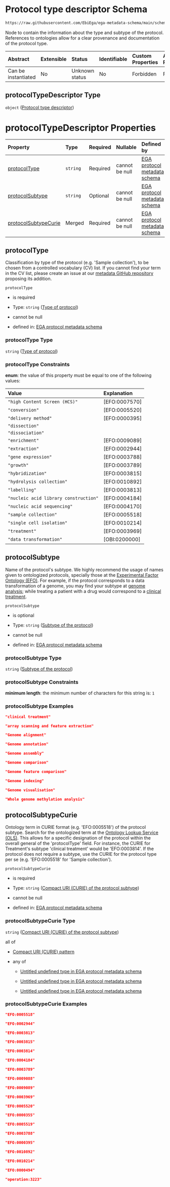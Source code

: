 # Protocol type descriptor Schema

```txt
https://raw.githubusercontent.com/EbiEga/ega-metadata-schema/main/schemas/EGA.protocol.json#/properties/protocolTypeDescriptor
```

Node to contain the information about the type and subtype of the protocol. References to ontologies allow for a clear provenance and documentation of the protocol type.

| Abstract            | Extensible | Status         | Identifiable | Custom Properties | Additional Properties | Access Restrictions | Defined In                                                                       |
| :------------------ | :--------- | :------------- | :----------- | :---------------- | :-------------------- | :------------------ | :------------------------------------------------------------------------------- |
| Can be instantiated | No         | Unknown status | No           | Forbidden         | Forbidden             | none                | [EGA.protocol.json\*](../../../schemas/EGA.protocol.json "open original schema") |

## protocolTypeDescriptor Type

`object` ([Protocol type descriptor](ega-17-properties-protocol-type-descriptor.md))

# protocolTypeDescriptor Properties

| Property                                      | Type     | Required | Nullable       | Defined by                                                                                                                                                                                                                                                                                          |
| :-------------------------------------------- | :------- | :------- | :------------- | :-------------------------------------------------------------------------------------------------------------------------------------------------------------------------------------------------------------------------------------------------------------------------------------------------- |
| [protocolType](#protocoltype)                 | `string` | Required | cannot be null | [EGA protocol metadata schema](ega-17-properties-protocol-type-descriptor-properties-type-of-protocol.md "https://raw.githubusercontent.com/EbiEga/ega-metadata-schema/main/schemas/EGA.protocol.json#/properties/protocolTypeDescriptor/properties/protocolType")                                  |
| [protocolSubtype](#protocolsubtype)           | `string` | Optional | cannot be null | [EGA protocol metadata schema](ega-17-properties-protocol-type-descriptor-properties-subtype-of-the-protocol.md "https://raw.githubusercontent.com/EbiEga/ega-metadata-schema/main/schemas/EGA.protocol.json#/properties/protocolTypeDescriptor/properties/protocolSubtype")                        |
| [protocolSubtypeCurie](#protocolsubtypecurie) | Merged   | Required | cannot be null | [EGA protocol metadata schema](ega-17-properties-protocol-type-descriptor-properties-compact-uri-curie-of-the-protocol-subtype.md "https://raw.githubusercontent.com/EbiEga/ega-metadata-schema/main/schemas/EGA.protocol.json#/properties/protocolTypeDescriptor/properties/protocolSubtypeCurie") |

## protocolType

Classification by type of the protocol (e.g. 'Sample collection'), to be chosen from a controlled vocabulary (CV) list. If you cannot find your term in the CV list, please create an issue at our [metadata GitHub repository](https://github.com/EbiEga/ega-metadata-schema/issues/new/choose) proposing its addition.

`protocolType`

*   is required

*   Type: `string` ([Type of protocol](ega-17-properties-protocol-type-descriptor-properties-type-of-protocol.md))

*   cannot be null

*   defined in: [EGA protocol metadata schema](ega-17-properties-protocol-type-descriptor-properties-type-of-protocol.md "https://raw.githubusercontent.com/EbiEga/ega-metadata-schema/main/schemas/EGA.protocol.json#/properties/protocolTypeDescriptor/properties/protocolType")

### protocolType Type

`string` ([Type of protocol](ega-17-properties-protocol-type-descriptor-properties-type-of-protocol.md))

### protocolType Constraints

**enum**: the value of this property must be equal to one of the following values:

| Value                                 | Explanation    |
| :------------------------------------ | :------------- |
| `"high Content Screen (HCS)"`         | \[EFO:0007570] |
| `"conversion"`                        | \[EFO:0005520] |
| `"delivery method"`                   | \[EFO:0000395] |
| `"dissection"`                        |                |
| `"dissociation"`                      |                |
| `"enrichment"`                        | \[EFO:0009089] |
| `"extraction"`                        | \[EFO:0002944] |
| `"gene expression"`                   | \[EFO:0003788] |
| `"growth"`                            | \[EFO:0003789] |
| `"hybridization"`                     | \[EFO:0003815] |
| `"hydrolysis collection"`             | \[EFO:0010892] |
| `"labelling"`                         | \[EFO:0003813] |
| `"nucleic acid library construction"` | \[EFO:0004184] |
| `"nucleic acid sequencing"`           | \[EFO:0004170] |
| `"sample collection"`                 | \[EFO:0005518] |
| `"single cell isolation"`             | \[EFO:0010214] |
| `"treatment"`                         | \[EFO:0003969] |
| `"data transformation"`               | \[OBI:0200000] |

## protocolSubtype

Name of the protocol's subtype. We highly recommend the usage of names given to ontologized protocols, specially those at the [Experimental Factor Ontology (EFO)](https://www.ebi.ac.uk/ols/ontologies/efo). For example, if the protocol corresponds to a data transformation of a genome, you may find your subtype at [genome analysis](http://edamontology.org/operation_3918); while treating a patient with a drug would correspond to a [clinical treatment](http://www.ebi.ac.uk/efo/EFO_0007056).

`protocolSubtype`

*   is optional

*   Type: `string` ([Subtype of the protocol](ega-17-properties-protocol-type-descriptor-properties-subtype-of-the-protocol.md))

*   cannot be null

*   defined in: [EGA protocol metadata schema](ega-17-properties-protocol-type-descriptor-properties-subtype-of-the-protocol.md "https://raw.githubusercontent.com/EbiEga/ega-metadata-schema/main/schemas/EGA.protocol.json#/properties/protocolTypeDescriptor/properties/protocolSubtype")

### protocolSubtype Type

`string` ([Subtype of the protocol](ega-17-properties-protocol-type-descriptor-properties-subtype-of-the-protocol.md))

### protocolSubtype Constraints

**minimum length**: the minimum number of characters for this string is: `1`

### protocolSubtype Examples

```json
"clinical treatment"
```

```json
"array scanning and feature extraction"
```

```json
"Genome alignment"
```

```json
"Genome annotation"
```

```json
"Genome assembly"
```

```json
"Genome comparison"
```

```json
"Genome feature comparison"
```

```json
"Genome indexing"
```

```json
"Genome visualisation"
```

```json
"Whole genome methylation analysis"
```

## protocolSubtypeCurie

Ontology term in CURIE format (e.g. 'EFO:0005518') of the protocol subtype. Search for the ontologized term at the [Ontology Lookup Service (OLS)](https://www.ebi.ac.uk/ols/index). This allows for a specific designation of the protocol within the overall general of the 'protocolType' field. For instance, the CURIE for Treatment's subtype 'clinical treatment' would be 'EFO:0003814'. If the protocol does not require a subtype, use the CURIE for the protocol type per se (e.g. 'EFO:0005518' for 'Sample collection').

`protocolSubtypeCurie`

*   is required

*   Type: `string` ([Compact URI (CURIE) of the protocol subtype](ega-17-properties-protocol-type-descriptor-properties-compact-uri-curie-of-the-protocol-subtype.md))

*   cannot be null

*   defined in: [EGA protocol metadata schema](ega-17-properties-protocol-type-descriptor-properties-compact-uri-curie-of-the-protocol-subtype.md "https://raw.githubusercontent.com/EbiEga/ega-metadata-schema/main/schemas/EGA.protocol.json#/properties/protocolTypeDescriptor/properties/protocolSubtypeCurie")

### protocolSubtypeCurie Type

`string` ([Compact URI (CURIE) of the protocol subtype](ega-17-properties-protocol-type-descriptor-properties-compact-uri-curie-of-the-protocol-subtype.md))

all of

*   [Compact URI (CURIE) pattern](ega-12-definitions-compact-uri-curie-pattern.md "check type definition")

*   any of

    *   [Untitled undefined type in EGA protocol metadata schema](ega-17-properties-protocol-type-descriptor-properties-compact-uri-curie-of-the-protocol-subtype-allof-ontology-validation-of-it-being-part-of-efos-protocol-obi0000272-or-planned-process-efo0004542-or-edams-analysis-operation2945-anyof-0.md "check type definition")

    *   [Untitled undefined type in EGA protocol metadata schema](ega-17-properties-protocol-type-descriptor-properties-compact-uri-curie-of-the-protocol-subtype-allof-ontology-validation-of-it-being-part-of-efos-protocol-obi0000272-or-planned-process-efo0004542-or-edams-analysis-operation2945-anyof-1.md "check type definition")

    *   [Untitled undefined type in EGA protocol metadata schema](ega-17-properties-protocol-type-descriptor-properties-compact-uri-curie-of-the-protocol-subtype-allof-ontology-validation-of-it-being-part-of-efos-protocol-obi0000272-or-planned-process-efo0004542-or-edams-analysis-operation2945-anyof-2.md "check type definition")

### protocolSubtypeCurie Examples

```json
"EFO:0005518"
```

```json
"EFO:0002944"
```

```json
"EFO:0003813"
```

```json
"EFO:0003815"
```

```json
"EFO:0003814"
```

```json
"EFO:0004184"
```

```json
"EFO:0003789"
```

```json
"EFO:0009088"
```

```json
"EFO:0009089"
```

```json
"EFO:0003969"
```

```json
"EFO:0005520"
```

```json
"EFO:0000355"
```

```json
"EFO:0005519"
```

```json
"EFO:0003788"
```

```json
"EFO:0000395"
```

```json
"EFO:0010892"
```

```json
"EFO:0010214"
```

```json
"EFO:0000494"
```

```json
"operation:3223"
```
